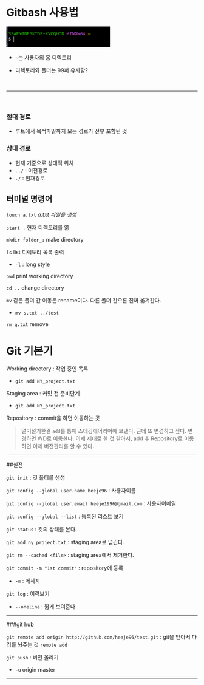 # Gitbash 사용법


![hi](image.PNG)

- `~`는 사용자의 홈 디렉토리

- 디렉토리와 폴더는 99퍼 유사함?

<br>

---

<br>



### 절대 경로
- 루트에서 목적파일까지 모든 경로가 전부 포함된 것

### 상대 경로
- 현재 기준으로 상대적 위치
- `../` : 이전경로
- `./` : 현재경로


## 터미널 명령어

`touch a.txt` *a.txt 파일을 생성*

`start .` 현재 디렉토리를 엶

`mkdir folder_a` make directory

`ls` list 디렉토리 목록 출력
- `-l` : long style

`pwd` print working directory

`cd ..` change directory

`mv` 같은 폴더 간 이동은 rename이다. 다른 폴더 간으론 진짜 옮겨간다.
- `mv s.txt ../test`
  
`rm q.txt` remove

# Git 기본기

Working directory : 작업 중인 목록

- `git add NY_project.txt`
  
Staging area : 커밋 전 준비단계

- `git add NY_project.txt`

Repository : commit을 하면 이동하는 곳



>얼기설기한걸 `add`를 통해 스테깅에어리어에 보낸다.
근데 또 변경하고 싶다. 변경하면 WD로 이동한다.
이제 제대로 한 것 같아서, add 후 Repository로 이동하면 이제 버전관리를 할 수 있다.

---

##실전

`git init` : 깃 폴더를 생성

`git config --global user.name heeje96` : 사용자이름

`git config --global user.email heeje1996@gmail.com` : 사용자이메일

`git config --global --list` : 등록된 리스트 보기

`git status` : 깃의 상태를 본다.

`git add ny_project.txt` : staging area로 넘긴다.

`git rm --cached <file>` : staging area에서 제거한다.

`git commit -m "1st commit"` : repository에 등록
- `-m` : 메세지

`git log` : 이력보기
- `--oneline` : 짧게 보여준다

---
###git hub

`git remote add origin http://github.com/heeje96/test.git` : git을 받아서 다리를 놔주는 것 `remote add` 


`git push` : 버전 올리기
- `-u` origin master




---
